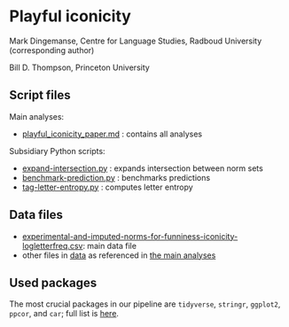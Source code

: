 # Playful iconicity
Mark Dingemanse, Centre for Language Studies, Radboud University (corresponding author)

Bill D. Thompson, Princeton University

## Script files 

Main analyses:
* [playful_iconicity_paper.md](playful_iconicity_paper.md) : contains all analyses

Subsidiary Python scripts:
* [expand-intersection.py](expand-intersaction.py) : expands intersection between norm sets
* [benchmark-prediction.py](benchmark-prediction.py) : benchmarks predictions
* [tag-letter-entropy.py](tag-letter-entropy.py) : computes letter entropy

## Data files 
* [experimental-and-imputed-norms-for-funniness-iconicity-logletterfreq.csv](data/experimental-and-imputed-norms-for-funniness-iconicity-logletterfreq.csv): main data file
* other files in [data](/data) as referenced in [the main analyses](playful_iconicity_paper.md)

## Used packages
The most crucial packages in our pipeline are `tidyverse`, `stringr`, `ggplot2`, `ppcor`, and `car`; full list is [here](playful_iconicity_paper.md).